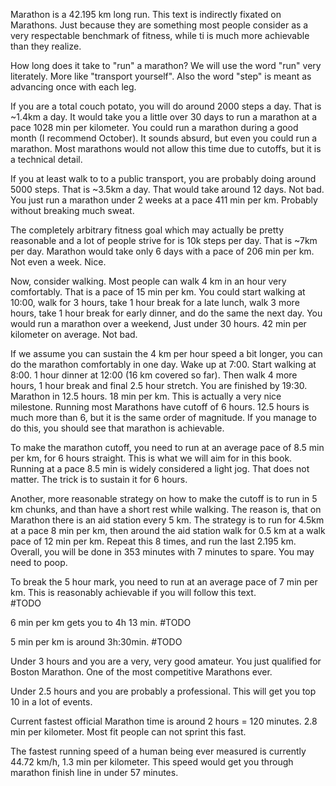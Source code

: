 Marathon is a 42.195 km long run. This text is indirectly fixated on Marathons. Just because they are something most people consider as a very respectable benchmark of fitness, while ti is much more achievable than they realize. 

How long does it take to "run" a marathon? We will use the word "run" very literately. More like "transport yourself".
Also the word "step" is meant as advancing once with each leg. 

If you are a total couch potato, you will do around 2000 steps a day. That is ~1.4km a day. 
It would take you a little over 30 days to run a marathon at a pace 1028 min per kilometer. You could run a marathon during a good month (I recommend October). It sounds absurd, but even you could run a marathon. Most marathons would not allow this time due to cutoffs, but it is a technical detail.

If you at least walk to to a public transport, you are probably doing around 5000 steps. That is ~3.5km a day.
That would take around 12 days. Not bad. You just run a marathon under 2 weeks at a pace 411 min per km. Probably without breaking much sweat.

The completely arbitrary fitness goal which may actually be pretty reasonable and a lot of people strive for is 10k steps per day. That is ~7km per day.
Marathon would take only 6 days with a pace of 206 min per km. Not even a week. Nice.

Now, consider walking. Most people can walk 4 km in an hour very comfortably. That is a pace of 15 min per km. 
You could start walking at 10:00, walk for 3 hours, take 1 hour break for a late lunch, walk 3 more hours, take 1 hour break for early dinner, and do the same the next day. You would run a marathon over a weekend, Just under 30 hours. 42 min per kilometer on average. Not bad.

If we assume you can sustain the 4 km per hour speed a bit longer, you can do the marathon comfortably in one day. 
Wake up at 7:00. Start walking at 8:00. 1 hour dinner at 12:00 (16 km covered so far). Then walk 4 more hours, 1 hour break and final 2.5 hour stretch. You are finished by 19:30.
Marathon in 12.5 hours. 18 min per km. This is actually a very nice milestone. Running most Marathons have cutoff of 6 hours. 12.5 hours is much more than 6, but it is the same order of magnitude. If you manage to do this, you should see that marathon is achievable. 

To make the marathon cutoff, you need to run at an average pace of 8.5 min per km, for 6 hours straight. This is what we will aim for in this book. Running at a pace 8.5 min is widely considered a light jog. That does not matter. The trick is to sustain it for 6 hours. 

Another, more reasonable strategy on how to make the cutoff is to run in 5 km chunks, and than have a short rest while walking. 
The reason is, that on Marathon there is an aid station every 5 km. 
The strategy is to run for 4.5km at a pace 8 min per km, then around the aid station walk for 0.5 km at a walk pace of 12 min per km. Repeat this 8 times, and run the last 2.195 km. Overall, you will be done in 353 minutes with 7 minutes to spare. You may need to poop.

To break the 5 hour mark, you need to run at an average pace of 7 min per km. This is reasonably achievable if you will follow this text.  
#TODO

6 min per km gets you to 4h 13 min. #TODO

5 min per km is around 3h:30min. #TODO

Under 3 hours and you are a very, very good amateur. You just qualified for Boston Marathon. One of the most competitive Marathons ever.

Under 2.5 hours and you are probably a professional. This will get you top 10 in a lot of events.

Current fastest official Marathon time is around 2 hours = 120 minutes. 2.8 min per kilometer. Most fit people can not sprint this fast.

The fastest running speed of a human being ever measured is currently 44.72 km/h, 1.3 min per kilometer. This speed would get you through marathon finish line in under 57 minutes.